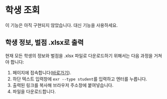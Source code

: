 # 학생 조회

이 기능은 아직 구현되지 않았습니다. 대신 [](quicksearch.md) 기능을 사용하세요.

## 학생 정보, 벌점 .xlsx로 출력
현재 모든 학생의 정보와 벌점을 .xlsx 파일로 다운로드하기 위해서는 다음 과정을 거쳐야 합니다:

1. [](dev_console.md) 페이지에 접속합니다([바로가기](https://dshs.app/dev)).
2. 하단 텍스트 입력창에 `exr --type student`를 입력하고 엔터를 누릅니다.
3. 출력된 링크를 복사해 브라우저 주소창에 붙여넣습니다.
4. 파일을 다운로드합니다.
